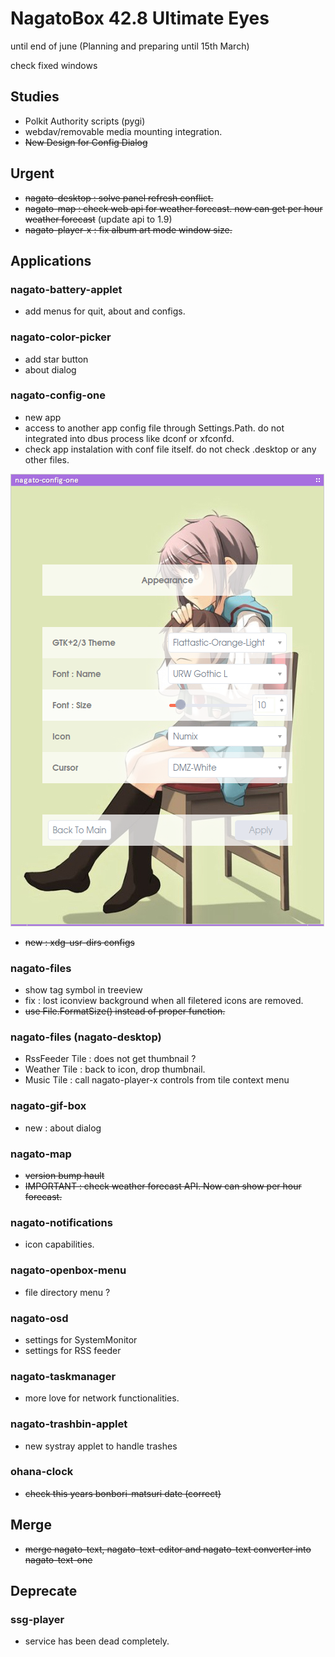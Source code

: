 # NagatoBox 42.8 Ultimate Eyes

until end of june (Planning and preparing until 15th March)

check fixed windows

## Studies

+ Polkit Authority scripts (pygi) 
+ webdav/removable media mounting integration.
+ ~~New Design for Config Dialog~~

## Urgent

+ ~~nagato-desktop : solve panel refresh conflict.~~
+ ~~nagato-map : check web api for weather forecast. now can get per hour weather forecast~~ (update api to 1.9)
+ ~~nagato-player-x : fix album art mode window size.~~

## Applications

### nagato-battery-applet

+ add menus for quit, about and configs.

### nagato-color-picker

+ add star button
+ about dialog

### nagato-config-one

+ new app
+ access to another app config file through Settings.Path. do not integrated into dbus process like dconf or xfconfd.
+ check app instalation with conf file itself. do not check .desktop or any other files.

![image: screenshot_2017年04月08日_19：33：04](../images/screenshot_2017年04月08日_19：33：04.png)

+ ~~new : xdg-usr-dirs configs~~

### nagato-files

+ show tag symbol in treeview
+ fix : lost iconview background when all filetered icons are removed.
+ ~~use File.FormatSize() instead of proper function.~~

### nagato-files (nagato-desktop)

+ RssFeeder Tile : does not get thumbnail ?
+ Weather Tile : back to icon, drop thumbnail.
+ Music Tile : call nagato-player-x controls from tile context menu

### nagato-gif-box

+ new : about dialog

### nagato-map

+ ~~version bump hault~~
+ ~~IMPORTANT : check weather forecast API. Now can show per hour forecast.~~

### nagato-notifications

+ icon capabilities.

### nagato-openbox-menu

+ file directory menu ?

### nagato-osd 

+ settings for SystemMonitor
+ settings for RSS feeder

### nagato-taskmanager

+ more love for network functionalities.

### nagato-trashbin-applet

+ new systray applet to handle trashes

### ohana-clock

+ ~~check this years bonbori-matsuri date (correct)~~

## Merge

+ ~~merge nagato-text, nagato-text-editor and nagato-text converter into nagato-text-one~~

## Deprecate

### ssg-player

+ service has been dead completely.
